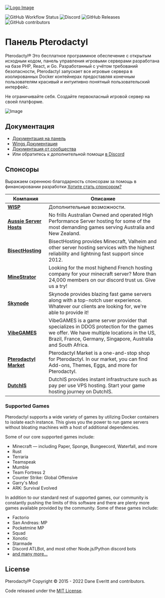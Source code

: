 [![Logo Image](https://cdn.pterodactyl.io/logos/new/pterodactyl_logo.png)](https://pterodactyl.io)

![GitHub Workflow Status](https://img.shields.io/github/actions/workflow/status/pterodactyl/panel/laravel.yaml?label=Tests&style=for-the-badge&branch=develop)
![Discord](https://img.shields.io/discord/122900397965705216?label=Discord&logo=Discord&logoColor=white&style=for-the-badge)
![GitHub Releases](https://img.shields.io/github/downloads/pterodactyl/panel/latest/total?style=for-the-badge)
![GitHub contributors](https://img.shields.io/github/contributors/pterodactyl/panel?style=for-the-badge)

# Панель Pterodactyl

Pterodactyl® Это бесплатное программное обеспечение с открытым исходным кодом, панель управления игровыми серверами разработана на базе PHP, React, и Go. Разработанный с учётом требований безопасности, Pterodactyl запускает все игровые сервера в изолированных Docker контейнерах предоставляя конечным пользователям красивый и интуитивно понятный пользовательский интерфейс.

Не ограничивайте себя. Создайте первокласный игровой сервер на своей платформе.

![Image](https://cdn.pterodactyl.io/site-assets/pterodactyl_v1_demo.gif)

## Документация

* [Документация на панель](https://pterodactyl.io/panel/1.0/getting_started.html)
* [Wings Документация](https://pterodactyl.io/wings/1.0/installing.html)
* [Документация от сообщества](https://pterodactyl.io/community/about.html)
* Или обратитесь к дополнительной помощи [в Discord](https://discord.gg/pterodactyl)

## Спонсоры

Выражаем скреннюю благодарность спонсорам за помощь в финансировании разработки
[Хотите стать спонсором?](https://github.com/sponsors/matthewpi)

| Компания                                                   | Описание                                                                                                                                                                                                                           |
|-----------------------------------------------------------|---------------------------------------------------------------------------------------------------------------------------------------------------------------------------------------------------------------------------------|
| [**WISP**](https://wisp.gg)                               | Дополнительные возможности.                                                                                                                                                                                                                 |
| [**Aussie Server Hosts**](https://aussieserverhosts.com/) | No frills Australian Owned and operated High Performance Server hosting for some of the most demanding games serving Australia and New Zealand.                                                                                 |
| [**BisectHosting**](https://www.bisecthosting.com/)       | BisectHosting provides Minecraft, Valheim and other server hosting services with the highest reliability and lightning fast support since 2012.                                                                                 |
| [**MineStrator**](https://minestrator.com/)               | Looking for the most highend French hosting company for your minecraft server? More than 24,000 members on our discord trust us. Give us a try!                                                                                 |
| [**Skynode**](https://www.skynode.pro/)                   | Skynode provides blazing fast game servers along with a top-notch user experience. Whatever our clients are looking for, we're able to provide it!                                                                              |
| [**VibeGAMES**](https://vibegames.net/)                   | VibeGAMES is a game server provider that specializes in DDOS protection for the games we offer. We have multiple locations in the US, Brazil, France, Germany, Singapore, Australia and South Africa.                           |
| [**Pterodactyl Market**](https://pterodactylmarket.com/)  | Pterodactyl Market is a one-and-stop shop for Pterodactyl. In our market, you can find Add-ons, Themes, Eggs, and more for Pterodactyl.                                                                                         |
| [**DutchIS**](https://dutchis.net?ref=pterodactyl)        | DutchIS provides instant infrastructure such as pay per use VPS hosting. Start your game hosting journey on DutchIS.                                                                                                            |

### Supported Games

Pterodactyl supports a wide variety of games by utilizing Docker containers to isolate each instance. This gives
you the power to run game servers without bloating machines with a host of additional dependencies.

Some of our core supported games include:

* Minecraft — including Paper, Sponge, Bungeecord, Waterfall, and more
* Rust
* Terraria
* Teamspeak
* Mumble
* Team Fortress 2
* Counter Strike: Global Offensive
* Garry's Mod
* ARK: Survival Evolved

In addition to our standard nest of supported games, our community is constantly pushing the limits of this software
and there are plenty more games available provided by the community. Some of these games include:

* Factorio
* San Andreas: MP
* Pocketmine MP
* Squad
* Xonotic
* Starmade
* Discord ATLBot, and most other Node.js/Python discord bots
* [and many more...](https://github.com/parkervcp/eggs)

## License

Pterodactyl® Copyright © 2015 - 2022 Dane Everitt and contributors.

Code released under the [MIT License](./LICENSE.md).
